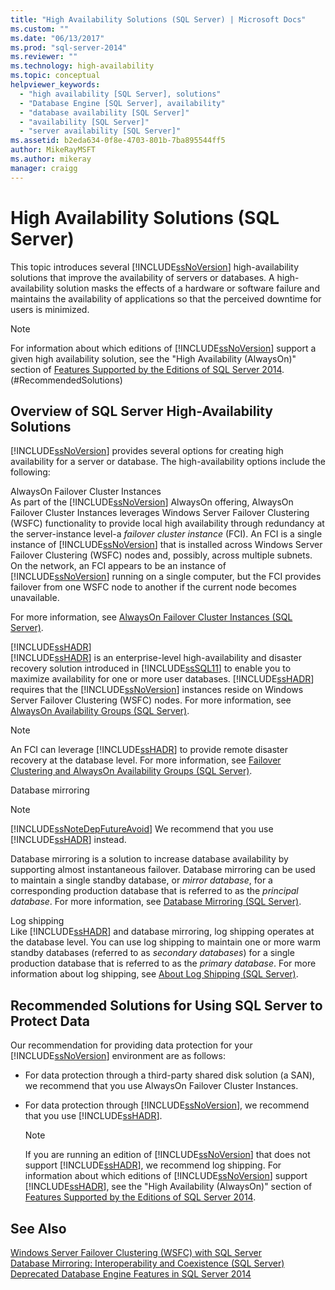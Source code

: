 ```yaml
---
title: "High Availability Solutions (SQL Server) | Microsoft Docs"
ms.custom: ""
ms.date: "06/13/2017"
ms.prod: "sql-server-2014"
ms.reviewer: ""
ms.technology: high-availability
ms.topic: conceptual
helpviewer_keywords: 
  - "high availability [SQL Server], solutions"
  - "Database Engine [SQL Server], availability"
  - "database availability [SQL Server]"
  - "availability [SQL Server]"
  - "server availability [SQL Server]"
ms.assetid: b2eda634-0f8e-4703-801b-7ba895544ff5
author: MikeRayMSFT
ms.author: mikeray
manager: craigg
---
```

# High Availability Solutions (SQL Server)
  This topic introduces several [!INCLUDE[ssNoVersion](../../includes/ssnoversion-md.md)] high-availability solutions that improve the availability of servers or databases. A high-availability solution masks the effects of a hardware or software failure and maintains the availability of applications so that the perceived downtime for users is minimized.  
  
> [!NOTE]  
>  For information about which editions of [!INCLUDE[ssNoVersion](../../includes/ssnoversion-md.md)] support a given high availability solution, see the "High Availability (AlwaysOn)" section of [Features Supported by the Editions of SQL Server 2014](../../getting-started/features-supported-by-the-editions-of-sql-server-2014.md).  
(#RecommendedSolutions)  
  
##  <a name="TermsAndDefinitions"></a> Overview of SQL Server High-Availability Solutions  
 [!INCLUDE[ssNoVersion](../../includes/ssnoversion-md.md)] provides several options for creating high availability for a server or database. The high-availability options include the following:  
  
 AlwaysOn Failover Cluster Instances  
 As part of the [!INCLUDE[ssNoVersion](../../includes/ssnoversion-md.md)] AlwaysOn offering, AlwaysOn Failover Cluster Instances leverages Windows Server Failover Clustering (WSFC) functionality to provide local high availability through redundancy at the server-instance level-a *failover cluster instance* (FCI). An FCI is a single instance of [!INCLUDE[ssNoVersion](../../includes/ssnoversion-md.md)] that is installed across Windows Server Failover Clustering (WSFC) nodes and, possibly, across multiple subnets. On the network, an FCI appears to be an instance of [!INCLUDE[ssNoVersion](../../includes/ssnoversion-md.md)] running on a single computer, but the FCI provides failover from one WSFC node to another if the current node becomes unavailable.  
  
 For more information, see [ AlwaysOn Failover Cluster Instances (SQL Server)](windows/always-on-failover-cluster-instances-sql-server.md).  
  
 [!INCLUDE[ssHADR](../../includes/sshadr-md.md)]  
 [!INCLUDE[ssHADR](../../includes/sshadr-md.md)] is an enterprise-level high-availability and disaster recovery solution introduced in [!INCLUDE[ssSQL11](../../includes/sssql11-md.md)] to enable you to maximize availability for one or more user databases. [!INCLUDE[ssHADR](../../includes/sshadr-md.md)] requires that the [!INCLUDE[ssNoVersion](../../includes/ssnoversion-md.md)] instances reside on Windows Server Failover Clustering (WSFC) nodes. For more information, see [ AlwaysOn Availability Groups (SQL Server)](../../database-engine/availability-groups/windows/always-on-availability-groups-sql-server.md).  
  
> [!NOTE]  
>  An FCI can leverage [!INCLUDE[ssHADR](../../includes/sshadr-md.md)] to provide remote disaster recovery at the database level. For more information, see [Failover Clustering and AlwaysOn Availability Groups &#40;SQL Server&#41;](../../database-engine/availability-groups/windows/failover-clustering-and-always-on-availability-groups-sql-server.md).  
  
 Database mirroring  
 > [!NOTE]  
>  [!INCLUDE[ssNoteDepFutureAvoid](../../includes/ssnotedepfutureavoid-md.md)] We recommend that you use [!INCLUDE[ssHADR](../../includes/sshadr-md.md)] instead.  
  
 Database mirroring is a solution to increase database availability by supporting almost instantaneous failover. Database mirroring can be used to maintain a single standby database, or *mirror database*, for a corresponding production database that is referred to as the *principal database*. For more information, see [Database Mirroring &#40;SQL Server&#41;](../../database-engine/database-mirroring/database-mirroring-sql-server.md).  
  
 Log shipping  
 Like [!INCLUDE[ssHADR](../../includes/sshadr-md.md)] and database mirroring, log shipping operates at the database level. You can use log shipping to maintain one or more warm standby databases (referred to as *secondary databases*) for a single production database that is referred to as the *primary database*. For more information about log shipping, see [About Log Shipping &#40;SQL Server&#41;](../../database-engine/log-shipping/about-log-shipping-sql-server.md).  
  
##  <a name="RecommendedSolutions"></a> Recommended Solutions for Using SQL Server to Protect Data  
 Our recommendation for providing data protection for your [!INCLUDE[ssNoVersion](../../includes/ssnoversion-md.md)] environment are as follows:  
  
-   For data protection through a third-party shared disk solution (a SAN), we recommend that you use AlwaysOn Failover Cluster Instances.  
  
-   For data protection through [!INCLUDE[ssNoVersion](../../includes/ssnoversion-md.md)], we recommend that you use [!INCLUDE[ssHADR](../../includes/sshadr-md.md)].  
  
    > [!NOTE]  
    >  If you are running an edition of [!INCLUDE[ssNoVersion](../../includes/ssnoversion-md.md)] that does not support [!INCLUDE[ssHADR](../../includes/sshadr-md.md)], we recommend log shipping. For information about which editions of [!INCLUDE[ssNoVersion](../../includes/ssnoversion-md.md)] support [!INCLUDE[ssHADR](../../includes/sshadr-md.md)], see the "High Availability (AlwaysOn)" section of [Features Supported by the Editions of SQL Server 2014](../../getting-started/features-supported-by-the-editions-of-sql-server-2014.md).  
  
## See Also  
 [Windows Server Failover Clustering &#40;WSFC&#41; with SQL Server](windows/windows-server-failover-clustering-wsfc-with-sql-server.md)   
 [Database Mirroring: Interoperability and Coexistence &#40;SQL Server&#41;](../../database-engine/database-mirroring/database-mirroring-interoperability-and-coexistence-sql-server.md)   
 [Deprecated Database Engine Features in SQL Server 2014](../../database-engine/deprecated-database-engine-features-in-sql-server-2016.md)  
  
  
